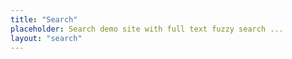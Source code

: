 ```yaml
---
title: "Search"
placeholder: Search demo site with full text fuzzy search ...
layout: "search"
---
```




